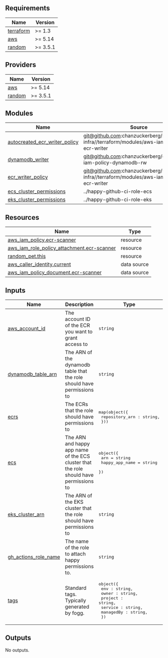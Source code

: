 <!-- START -->
## Requirements

| Name | Version |
|------|---------|
| <a name="requirement_terraform"></a> [terraform](#requirement\_terraform) | >= 1.3 |
| <a name="requirement_aws"></a> [aws](#requirement\_aws) | >= 5.14 |
| <a name="requirement_random"></a> [random](#requirement\_random) | >= 3.5.1 |

## Providers

| Name | Version |
|------|---------|
| <a name="provider_aws"></a> [aws](#provider\_aws) | >= 5.14 |
| <a name="provider_random"></a> [random](#provider\_random) | >= 3.5.1 |

## Modules

| Name | Source | Version |
|------|--------|---------|
| <a name="module_autocreated_ecr_writer_policy"></a> [autocreated\_ecr\_writer\_policy](#module\_autocreated\_ecr\_writer\_policy) | git@github.com:chanzuckerberg/shared-infra//terraform/modules/aws-iam-policy-ecr-writer | v0.125.0 |
| <a name="module_dynamodb_writer"></a> [dynamodb\_writer](#module\_dynamodb\_writer) | git@github.com:chanzuckerberg/cztack//aws-iam-policy-dynamodb-rw | v0.55.1 |
| <a name="module_ecr_writer_policy"></a> [ecr\_writer\_policy](#module\_ecr\_writer\_policy) | git@github.com:chanzuckerberg/shared-infra//terraform/modules/aws-iam-policy-ecr-writer | v0.125.0 |
| <a name="module_ecs_cluster_permissions"></a> [ecs\_cluster\_permissions](#module\_ecs\_cluster\_permissions) | ../happy-github-ci-role-ecs | n/a |
| <a name="module_eks_cluster_permissions"></a> [eks\_cluster\_permissions](#module\_eks\_cluster\_permissions) | ../happy-github-ci-role-eks | n/a |

## Resources

| Name | Type |
|------|------|
| [aws_iam_policy.ecr-scanner](https://registry.terraform.io/providers/hashicorp/aws/latest/docs/resources/iam_policy) | resource |
| [aws_iam_role_policy_attachment.ecr-scanner](https://registry.terraform.io/providers/hashicorp/aws/latest/docs/resources/iam_role_policy_attachment) | resource |
| [random_pet.this](https://registry.terraform.io/providers/hashicorp/random/latest/docs/resources/pet) | resource |
| [aws_caller_identity.current](https://registry.terraform.io/providers/hashicorp/aws/latest/docs/data-sources/caller_identity) | data source |
| [aws_iam_policy_document.ecr-scanner](https://registry.terraform.io/providers/hashicorp/aws/latest/docs/data-sources/iam_policy_document) | data source |

## Inputs

| Name | Description | Type | Default | Required |
|------|-------------|------|---------|:--------:|
| <a name="input_aws_account_id"></a> [aws\_account\_id](#input\_aws\_account\_id) | The account ID of the ECR you want to grant access to | `string` | `""` | no |
| <a name="input_dynamodb_table_arn"></a> [dynamodb\_table\_arn](#input\_dynamodb\_table\_arn) | The ARN of the dynamodb table that the role should have permissions to | `string` | n/a | yes |
| <a name="input_ecrs"></a> [ecrs](#input\_ecrs) | The ECRs that the role should have permissions to | <pre>map(object({<br>    repository_arn : string,<br>  }))</pre> | `{}` | no |
| <a name="input_ecs"></a> [ecs](#input\_ecs) | The ARN and happy app name of the ECS cluster that the role should have permissions to | <pre>object({<br>    arn            = string<br>    happy_app_name = string<br>  })</pre> | <pre>{<br>  "arn": "",<br>  "happy_app_name": ""<br>}</pre> | no |
| <a name="input_eks_cluster_arn"></a> [eks\_cluster\_arn](#input\_eks\_cluster\_arn) | The ARN of the EKS cluster that the role should have permissions to | `string` | `""` | no |
| <a name="input_gh_actions_role_name"></a> [gh\_actions\_role\_name](#input\_gh\_actions\_role\_name) | The name of the role to attach happy permissions to. | `string` | n/a | yes |
| <a name="input_tags"></a> [tags](#input\_tags) | Standard tags. Typically generated by fogg. | <pre>object({<br>    env : string,<br>    owner : string,<br>    project : string,<br>    service : string,<br>    managedBy : string,<br>  })</pre> | n/a | yes |

## Outputs

No outputs.
<!-- END -->